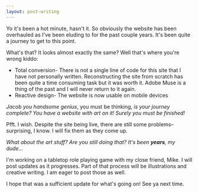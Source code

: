 ```yaml
---
layout: post-writing
---
```

<p>Yo it's been a hot minute, hasn't it. So obviously the website has been overhauled as I've been eluding to for the past couple years. It&#39;s been quite a journey to get to this point.</p>

<p>What&#39;s that? It looks almost exactly the same? Well that&#39;s where you&#39;re wrong kiddo:</p>

<ul>
<li>Total conversion- There is not a single line of code for this site that I have not personally written. Reconstructing the site from scratch has been quite a time consuming task but it was worth it. Adobe Muse is a thing of the past and I will never return to it again.</li>
<li>Reactive design- The website is now usable on mobile devices</li>
</ul>

<p><i>Jacob you handsome genius</i>, you must be thinking, <i>is your journey complete? You have a website with art on it! Surely you must be finished!</i> </p>

<p>Pfft. I wish. Despite the site being live, there are still some problems&ndash;surprising, I know. I will fix them as they come up.</p>

<p><i>What about the art stuff? Are you still doing that? It&#39;s been <b>years</b>, my dude&hellip;</i></p>

<p>I&#39;m working on a tabletop role playing game with my close friend, Mike. I will post updates as it progresses. Part of that process will be illustrations and creative writing. I am eager to post those as well.</p>

<p>I hope that was a sufficient update for what&#39;s going on! See ya next time.</p>